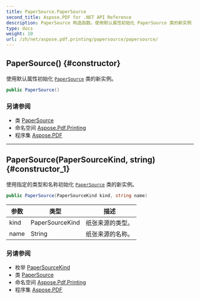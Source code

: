 ```yaml
---
title: PaperSource.PaperSource
second_title: Aspose.PDF for .NET API Reference
description: PaperSource 构造函数。使用默认属性初始化 PaperSource 类的新实例
type: docs
weight: 10
url: /zh/net/aspose.pdf.printing/papersource/papersource/
---
```

## PaperSource() {#constructor}

使用默认属性初始化 [`PaperSource`](../) 类的新实例。

```csharp
public PaperSource()
```

### 另请参阅

* 类 [PaperSource](../)
* 命名空间 [Aspose.Pdf.Printing](../../../aspose.pdf.printing/)
* 程序集 [Aspose.PDF](../../../)

---

## PaperSource(PaperSourceKind, string) {#constructor_1}

使用指定的类型和名称初始化 [`PaperSource`](../) 类的新实例。

```csharp
public PaperSource(PaperSourceKind kind, string name)
```

| 参数 | 类型 | 描述 |
| --- | --- | --- |
| kind | PaperSourceKind | 纸张来源的类型。 |
| name | String | 纸张来源的名称。 |

### 另请参阅

* 枚举 [PaperSourceKind](../../papersourcekind/)
* 类 [PaperSource](../)
* 命名空间 [Aspose.Pdf.Printing](../../../aspose.pdf.printing/)
* 程序集 [Aspose.PDF](../../../)